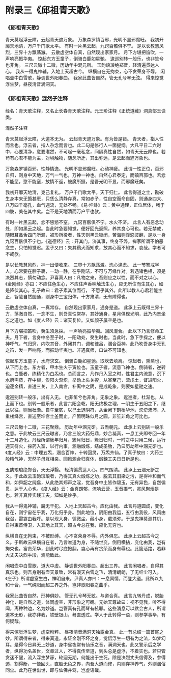 # 附录三《邱祖青天歌》

### 《邱祖青天歌》
青天莫起浮云障，云起青天遮万象。
万象森罗镇百邪，光明不显邪魔旺。
我初开廓天地清，万户千门歌太平。
有时一片黑云起，九窍百骸俱不宁。
是以长教慧风烈，三界十方飘荡澈。
云散虚空体自真，自然现出家家月。
月下方堪把笛吹，一声响亮振华夷。
惊起东方玉童子，倒骑白鹿如星驰。
逡巡别转一般乐，也非笙兮也非角。
三尺云璈十二徽，历劫年中混元所。
玉韵琅琅绝郑音，轻清遍贯达人心。
我从一得鬼神辅，入地上天超古今。
纵横自在无拘束，心不贪荣身不辱。
闲唱壶中白雪歌，静调世外阳春曲。
我家此曲皆自然，管无孔兮琴无弦。
得来惊觉浮生梦，昼夜清音满洞天。

### 《邱祖青天歌》混然子注释

经名：青天歌注释，又名止长春青天歌注释。元王玠注释《正统道藏》洞真部玉诀类。

混然子注释

青天莫起浮云障，大道本无为。
云起青天遮万象。有为皆是错。
青天者，指人性而言也。浮云者，指人杂念而言也。此二句是修行人一箇提纲。大凡平日二六时中，心要清净，意要湛然，不可起一毫私念，间隔真性自然，如青天无云障也。若苟有心君不能为主，对境触物，随念所迁，其出弥远，是云起而遮万象也。


万象森罗镇百邪，性静情逸。
光明不显邪魔旺。心动神疲。
此谓一性正位，百邪自归，则身中天地，万气一气也，万神一神也。自然心君泰定，而镇百邪也。若忿不能惩，慾不能窒，放情不返，被魔所摄，是吾光明不显，而邪魔旺矣。


我初开廓天地清，克己复礼。
万户千门歌太平。天下归仁。
此言得道之士，勘破生身本来无箇甚麽，只恁么清静存真，常如赤子，性自空而命自固，则通身四大、八万四千毫孔，血气週流，无处不畅。《易·坤卦》云：黄中通理，正位居体，畅于四肢，美在其中矣。岂不是天地清而万户平也欤。


有时一片黑云起，忿不惩慾不窒。
九窍百骸俱不宁。水火不济。
此言人有恶念动处，即如黑云之起。当此时急要知觉，便好回光返照，养其良心可也。若无禁戒，随眼耳鼻舌四门所漏，被形所役者，性天则黑云锁闭，苦海则淫慾波翻，是以一身九窍百骸俱不宁也。《道德经》云：开其门，济其事，终身不弊。禅家所谓不怕恶念生，只怕知觉迟。孟子又曰：失其鷄犬而知求，放其心而不知求，哀哉。学者可不戒欤。


是以长教慧风烈，神一出便收来。
三界十方飘荡澈。洗心涤虑。
此一节警戒学人，心常要在腔子裹，一动一静，在乎刚洁，不可与万缘作对。若遇诸色相，须是决烈其志，慎勿动念。尹喜真人曰：凡物之来，吾则应之以性，而不对之以心。《金刚经》亦曰：不应住色生心，不应住声香味触法生心，应无所住而生其心，如是降伏其心。孔子故曰：君子素其位而行， 不愿乎其外。此所以教人心君若能主正，智慧自然圆通，则身中三宝归体，十方肃清，无有障得也。


云散虚空体自真，一真常存。
自然现出家家月。通身是道。
此承上云既得三界十方，荡澈自然，一念不生，则吾真性常存，其妙通身，星月俱现光明，此乃内景坐忘之道也。如《度人经》云：诸天复位。又如颜子屡空是也。


月下方堪把笛吹，癸生须急採。
一声响亮振华夷。回风混合。
此以下乃言修命工夫。月下者，言身中冬至子时，一阳动处，癸生时也。当此时，急下手採之，便以神呼气，气归窍，内吹其音，外闭其门，调和律吕，溷合百神。此乃吹吾身中无孔之笛，发一声响亮，而振动华夷也。非遇真师，口诀不可知也。


惊起东方玉童子，水府求玄。
倒骑白鹿如星驰。取坎去填离。
惊起者，熏蒸也，从下而上也。东方者，甲木生火于寅位也。玉童子者，流意飞神也。倒骑者，逆转也。白鹿者，练精化为白炁也。总而言之，凡作丹入室之时，性君主内流意，沉下水府需蒸，存中根，俟阳火渐炽，举动上头关捩，从寅至己，流戊土，督进阳火，迫逐金精，直透三关，上入南宫，补离中之阴，是成乾象，则要如星驰之速。


逡巡别转一般乐，出有入无。
也非笙兮也非角。无象之象。
逡巡者，杜渐也，从上而下也。别转一般乐者，此言六阳会乾，阳无终极之理，一阴生于五阳之下，继此以往，则当杜渐。自午至亥，以己土退阴符，从金阙下鹊桥华池，滂滂沛沛，入重楼绛宫，直送至坤宫土釜而止。产箇明珠似月之圆，非笙非角之可比也。


三尺云璈十二徽，三花聚鼎。
历劫年中溷元斲。五炁朝元。
此承上云别转一般乐之意。于此故云三尺云璈者，乃言三般大药归鼎，妙合凝真，一息工夫即夺回一年十二月造化。丹经所谓簇年归月，簇月归日，簇日归时，一时之中只用二候，运行週天符火，採药入室，以行内事，溷融煅炼，结成圣胎，乃曰历劫年中溷元斲也。《度人经》云：中理五炁，溷合百神，十转回灵，万炁齐仙。了真子故曰：大药三般精气神，天然子母互相亲。回风溷合归真体，煅鍊工夫日日新是也。


玉韵琅琅绝郑音，天无浮翳。
轻清徧贯达人心。四气朗清。
此承上云溷元斲之义。于此故云玉韵琅琅者，乃得其真火煅炼之功，脱去其旧染之污，是得神和而气和，如舜韶之纯翕，从此绝其郑声之淫，觉吾身中土皆作碧玉，无有异色，自然徧贯，达于人心也。《度人经》云：金真朗郁，流响云营，玉音摄气，灵风聚烟是也。若非真传实践工夫，知如是妙乎。


我从一得鬼神辅，魔无干犯。
入地上天超古今。应化由我。
此言丹道圆成，变化自在，则宇宙在乎我，万化归乎身。到此地位，阴阳由我运，五行由我役，风雨由我召，雷霆由我呼。是以现大身，徧微尘，藏小身，载须弥。于是鬼神莫测其机，自得束首侍卫，入其地上其天，超古今总在我，应化无穷也。

纵横自在无拘束，不被形缚。
心不贪荣身不辱。内外俱忘。
此承上云超古今之义。于斯故云纵横自在者，乃言唯道为身，不随世变，倒用横拈，变化由我，岂有拘束也。富贵荣华，到此时尽底掀翻，岂心再有贪荣而身有辱也。此箇活路，若非大丈夫决烈手段，焉能致此。

闲唱壶中白雪歌，道大中虚。
静调世外阳春曲。超出三界。
此言闲唱者，自得其真乐也。则吾身别有壶天景致，常有漫天白雪之飞，清清朗朗，了无纤尘可入。《庄子》所谓虚室生白，神明自来。尹真人亦曰：一息冥情，而登大道。此所以九和十合，一气纯阳而超三界之外，岂非歌阳春之曲乎。

我家此曲皆自然，形神俱妙。
管无孔兮琴无絃。与道合真。
此言九转丹成，脱胎神化，是自然之道，体同虚空，非形象之可覩。元始天尊故曰：视不见我，听不得闻，离种种边，名为妙道。岂管真有孔而琴有絃耶。这些消息可以默会古人，所谓道本无形，我亦非我，铁壁银山，蓦直透过。学人于此转得一语，则参学事毕，有何疑哉。

得来惊觉浮生梦，虚空粉粹。
昼夜清音满洞天独露金真。
此一节总结一篇首尾之妙。所谓得来者，得来真道，永证金刚不坏之身，觉悟浮生一切有为之法，如梦幻耳。是得今日昇无上妙道，身中昼夜常有仙乐之音，满洞天也。此又警示后之学者，纵得功名盖世，文章过人，不得真传至道，到头总是虚浮，不着实也。若只管贪迷不醒，流入浮生梦寐，轮迴无期，何能出于生死。除是决烈丈夫信得及，参得透，割得断，一悟回头，直超无色之界，向吾大道而修，内则存神养气，外则溷俗同尘。此乃在世出世，即与仙佛并驾，岂虚语哉。
